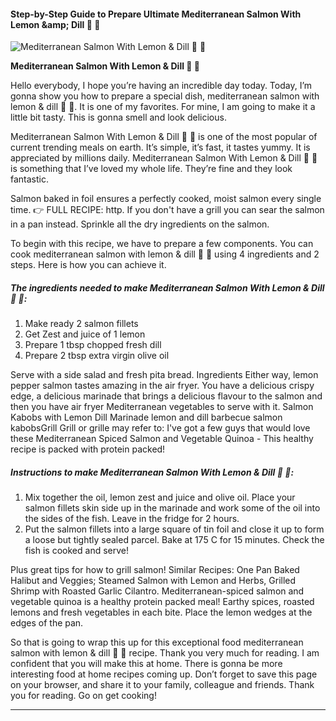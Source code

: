             

#### Step-by-Step Guide to Prepare Ultimate Mediterranean Salmon With Lemon &amp;amp; Dill 🍋 🌿

![Mediterranean Salmon With Lemon &amp; Dill 🍋 🌿](https://img-global.cpcdn.com/recipes/0c5c9484bb6c61db/751x532cq70/mediterranean-salmon-with-lemon-dill-%f0%9f%8d%8b-%f0%9f%8c%bf-recipe-main-photo.jpg)

**Mediterranean Salmon With Lemon &amp; Dill 🍋 🌿**

Hello everybody, I hope you’re having an incredible day today. Today, I’m gonna show you how to prepare a special dish, mediterranean salmon with lemon & dill 🍋 🌿. It is one of my favorites. For mine, I am going to make it a little bit tasty. This is gonna smell and look delicious.

Mediterranean Salmon With Lemon & Dill 🍋 🌿 is one of the most popular of current trending meals on earth. It’s simple, it’s fast, it tastes yummy. It is appreciated by millions daily. Mediterranean Salmon With Lemon & Dill 🍋 🌿 is something that I’ve loved my whole life. They’re fine and they look fantastic.

Salmon baked in foil ensures a perfectly cooked, moist salmon every single time. 👉 FULL RECIPE: http. If you don't have a grill you can sear the salmon in a pan instead. Sprinkle all the dry ingredients on the salmon.

To begin with this recipe, we have to prepare a few components. You can cook mediterranean salmon with lemon & dill 🍋 🌿 using 4 ingredients and 2 steps. Here is how you can achieve it.

##### The ingredients needed to make Mediterranean Salmon With Lemon & Dill 🍋 🌿:

1.  Make ready 2 salmon fillets
2.  Get Zest and juice of 1 lemon
3.  Prepare 1 tbsp chopped fresh dill
4.  Prepare 2 tbsp extra virgin olive oil

Serve with a side salad and fresh pita bread. Ingredients Either way, lemon pepper salmon tastes amazing in the air fryer. You have a delicious crispy edge, a delicious marinade that brings a delicious flavour to the salmon and then you have air fryer Mediterranean vegetables to serve with it. Salmon Kabobs with Lemon Dill Marinade lemon and dill barbecue salmon kabobsGrill Grill or grille may refer to: I've got a few guys that would love these Mediterranean Spiced Salmon and Vegetable Quinoa - This healthy recipe is packed with protein packed!

##### Instructions to make Mediterranean Salmon With Lemon & Dill 🍋 🌿:

1.  Mix together the oil, lemon zest and juice and olive oil. Place your salmon fillets skin side up in the marinade and work some of the oil into the sides of the fish. Leave in the fridge for 2 hours.
2.  Put the salmon fillets into a large square of tin foil and close it up to form a loose but tightly sealed parcel. Bake at 175 C for 15 minutes. Check the fish is cooked and serve!

Plus great tips for how to grill salmon! Similar Recipes: One Pan Baked Halibut and Veggies; Steamed Salmon with Lemon and Herbs, Grilled Shrimp with Roasted Garlic Cilantro. Mediterranean-spiced salmon and vegetable quinoa is a healthy protein packed meal! Earthy spices, roasted lemons and fresh vegetables in each bite. Place the lemon wedges at the edges of the pan.

So that is going to wrap this up for this exceptional food mediterranean salmon with lemon & dill 🍋 🌿 recipe. Thank you very much for reading. I am confident that you will make this at home. There is gonna be more interesting food at home recipes coming up. Don’t forget to save this page on your browser, and share it to your family, colleague and friends. Thank you for reading. Go on get cooking!

* * *